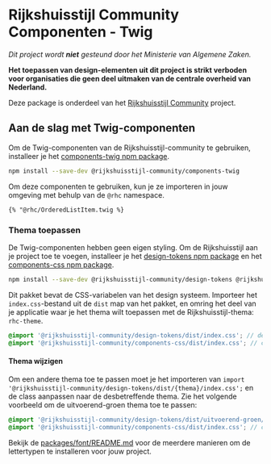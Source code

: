 <!-- @license CC0-1.0 -->

# Rijkshuisstijl Community Componenten - Twig

_Dit project wordt **niet** gesteund door het Ministerie van Algemene Zaken._

**Het toepassen van design-elementen uit dit project is strikt verboden voor organisaties die geen deel uitmaken van de
centrale overheid van Nederland.**

Deze package is onderdeel van het [Rijkshuisstijl Community](https://github.com/nl-design-system/rijkshuisstijl-community/blob/main/README.md) project.

## Aan de slag met Twig-componenten

Om de Twig-componenten van de Rijkshuisstijl-community te gebruiken, installeer je het [components-twig npm package](https://www.npmjs.com/package/@rijkshuisstijl-community/components-twig).

```bash
npm install --save-dev @rijkshuisstijl-community/components-twig
```

Om deze componenten te gebruiken, kun je ze importeren in jouw omgeving met behulp van de `@rhc` namespace.

```twig
{% "@rhc/OrderedListItem.twig %}
```

### Thema toepassen

De Twig-componenten hebben geen eigen styling. Om de Rijkshuisstijl aan je project toe te voegen, installeer je het [design-tokens npm package](https://www.npmjs.com/package/@rijkshuisstijl-community/design-tokens) en het [components-css npm package](https://www.npmjs.com/package/@rijkshuisstijl-community/components-css).

```bash
npm install --save-dev @rijkshuisstijl-community/design-tokens @rijkshuisstijl-community/components-css
```

Dit pakket bevat de CSS-variabelen van het design systeem. Importeer het `index.css`-bestand uit de `dist` map van het
pakket, en omring het deel van je applicatie waar je het thema wilt toepassen met de Rijkshuisstijl-thema: `rhc-theme`.

```scss
@import '@rijkshuisstijl-community/design-tokens/dist/index.css'; // design tokens importeren
@import '@rijkshuisstijl-community/components-css/dist/index.css'; // css importeren
```

#### Thema wijzigen

Om een andere thema toe te passen moet je het importeren van `import '@rijkshuisstijl-community/design-tokens/dist/{thema}/index.css';` en de class aanpassen naar de desbetreffende thema.
Zie het volgende voorbeeld om de uitvoerend-groen thema toe te passen:

```scss
@import '@rijkshuisstijl-community/design-tokens/dist/uitvoerend-groen/index.css'; // design tokens importeren
@import '@rijkshuisstijl-community/components-css/dist/index.css'; // css importeren
```

Bekijk de [packages/font/README.md](https://github.com/nl-design-system/rijkshuisstijl-community/blob/main/packages/font/README.md) voor de meerdere manieren om de lettertypen te installeren voor jouw project.
